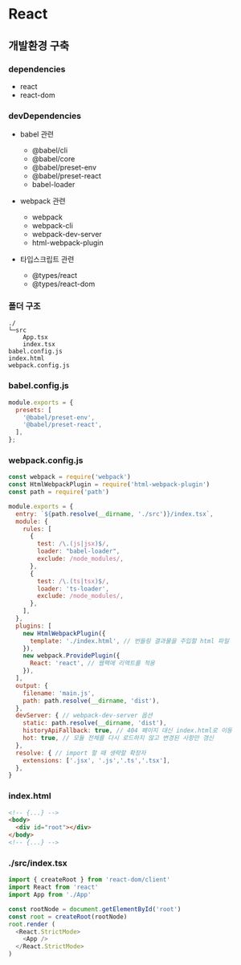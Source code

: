 # React
## 개발환경 구축
### dependencies
- react
- react-dom

### devDependencies
- babel 관련
  - @babel/cli
  - @babel/core
  - @babel/preset-env
  - @babel/preset-react
  - babel-loader

- webpack 관련
  - webpack
  - webpack-cli
  - webpack-dev-server
  - html-webpack-plugin

- 타입스크립트 관련
  - @types/react
  - @types/react-dom

### 폴더 구조
```
./
└─src
    App.tsx
    index.tsx
babel.config.js
index.html
webpack.config.js
```

### babel.config.js
```javascript
module.exports = {
  presets: [
    '@babel/preset-env',
    '@babel/preset-react',
  ],
};
```

### webpack.config.js
```javascript
const webpack = require('webpack')
const HtmlWebpackPlugin = require('html-webpack-plugin')
const path = require('path')

module.exports = {
  entry: `${path.resolve(__dirname, './src')}/index.tsx`,
  module: {
    rules: [
      {
        test: /\.(js|jsx)$/,
        loader: "babel-loader",
        exclude: /node_modules/,
      },
      {
        test: /\.(ts|tsx)$/,
        loader: 'ts-loader',
        exclude: /node_modules/,
      },
    ],
  },
  plugins: [
    new HtmlWebpackPlugin({
      template: './index.html', // 번들링 결과물을 주입할 html 파일
    }),
    new webpack.ProvidePlugin({
      React: 'react', // 웹팩에 리액트를 적용
    }),
  ],
  output: {
    filename: 'main.js',
    path: path.resolve(__dirname, 'dist'),
  },
  devServer: { // webpack-dev-server 옵션
    static: path.resolve(__dirname, 'dist'),
    historyApiFallback: true, // 404 페이지 대신 index.html로 이동
    hot: true, // 모듈 전체를 다시 로드하지 않고 변경된 사항만 갱신
  },
  resolve: { // import 할 때 생략할 확장자
    extensions: ['.jsx', '.js','.ts','.tsx'],
  },
}
```

### index.html
```html
<!-- {...} -->
<body>
  <div id="root"></div>
</body>
<!-- {...} -->
```

### ./src/index.tsx
```javascript
import { createRoot } from 'react-dom/client'
import React from 'react'
import App from './App'

const rootNode = document.getElementById('root')
const root = createRoot(rootNode)
root.render (
  <React.StrictMode>
    <App />
  </React.StrictMode>
)
```
